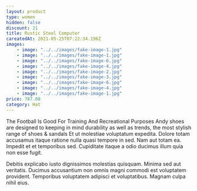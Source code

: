 ```yaml
---
layout: product
type: women
hidden: false
discount: 21
title: Rustic Steel Computer
careatedAt: 2021-05-25T07:22:34.196Z
images:
    - image: "../../images/fake-image-1.jpg"
    - image: "../../images/fake-image-1.jpg"
    - image: "../../images/fake-image-6.jpg"
    - image: "../../images/fake-image-4.jpg"
    - image: "../../images/fake-image-2.jpg"
    - image: "../../images/fake-image-3.jpg"
    - image: "../../images/fake-image-6.jpg"
    - image: "../../images/fake-image-4.jpg"
    - image: "../../images/fake-image-1.jpg"
price: 787.00
category: Hat
---
```

The Football Is Good For Training And Recreational Purposes
Andy shoes are designed to keeping in mind durability as well as trends, the most stylish range of shoes & sandals
Et ut molestiae voluptatum expedita. Dolore totam accusamus itaque ratione nulla quasi tempore in sed. Nam aut totam ea. Impedit et et temporibus sed. Cupiditate itaque a odio ducimus illum quia non esse fugit.
 Debitis explicabo iusto dignissimos molestias quisquam. Minima sed aut veritatis. Ducimus accusantium non omnis magni commodi est voluptatem provident. Temporibus voluptatem adipisci et voluptatibus. Magnam culpa nihil eius.
